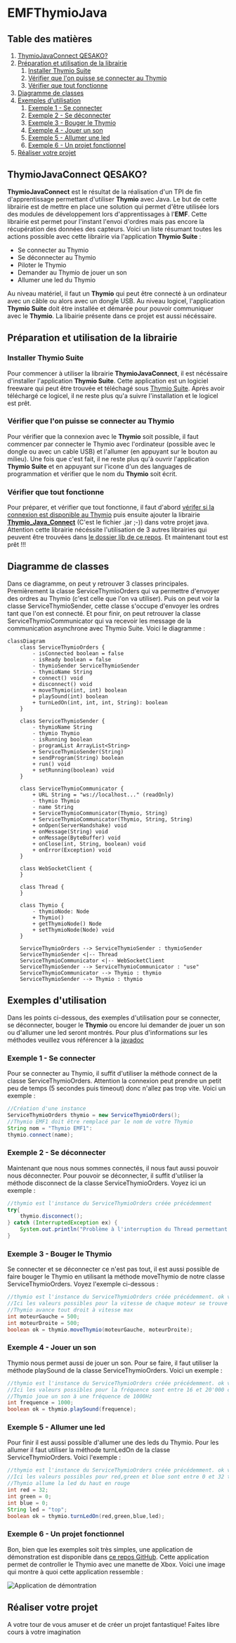 # EMFThymioJava
## Table des matières

1. [ThymioJavaConnect QESAKO?](#thymiojavaconnect-qesako)
2. [Préparation et utilisation de la librairie](#préparation-et-utilisation-de-la-librairie)
    1. [Installer Thymio Suite](#installer-thymio-suite)
    2. [Vérifier que l'on puisse se connecter au Thymio](#vérifier-que-lon-puisse-se-connecter-au-thymio)
    3. [Vérifier que tout fonctionne](#vérifier-que-tout-fonctionne)
3. [Diagramme de classes](#diagramme-de-classes)
4. [Exemples d'utilisation](#exemples-dutilisation)
    1. [Exemple 1 - Se connecter](#exemple-1---se-connecter)
    2. [Exemple 2 - Se déconnecter](#exemple-2---se-déconnecter)
    3. [Exemple 3 - Bouger le Thymio](#exemple-3---bouger-le-thymio)
    4. [Exemple 4 - Jouer un son](#exemple-4---jouer-un-son)
    5. [Exemple 5 - Allumer une led](#exemple-5---allumer-une-led)
    6. [Exemple 6 - Un projet fonctionnel](#exemple-6---un-projet-fonctionnel)
5. [Réaliser votre projet](#réaliser-votre-projet)


## ThymioJavaConnect QESAKO?
**ThymioJavaConnect** est le résultat de la réalisation d'un TPI de fin d'apprentissage permettant d'utiliser **Thymio** avec Java. Le but de cette librairie est de mettre en place une solution qui permet d'être utilisée lors des modules de développement lors d'apprentissages à l'**EMF**. Cette librairie est permet pour l'instant l'envoi d'ordres mais pas encore la récupération des données des capteurs. Voici un liste résumant toutes les actions possible avec cette librairie via l'application **Thymio Suite** :
- Se connecter au Thymio
- Se déconnecter au Thymio
- Piloter le Thymio
- Demander au Thymio de jouer un son
- Allumer une led du Thymio

Au niveau matériel, il faut un **Thymio** qui peut être connecté à un ordinateur avec un câble ou alors avec un dongle USB.
Au niveau logicel, l'application **Thymio Suite** doit être installée et démarée pour pouvoir communiquer avec le **Thymio**. La libairie présente dans ce projet est aussi nécéssaire.

## Préparation et utilisation de la librairie
### Installer Thymio Suite
Pour commencer à utiliser la librairie **ThymioJavaConnect**, il est nécéssaire d'installer l'application **Thymio Suite**. Cette application est un logiciel freeware qui peut être trouvée et téléchagé sous [Thymio Suite](https://www.thymio.org). Après avoir téléchargé ce logicel, il ne reste plus qu'a suivre l'installation et le logicel est prêt.
### Vérifier que l'on puisse se connecter au Thymio
Pour vérifier que la connexion avec le **Thymio** soit possible, il faut commencer par connecter le Thymio avec l'ordinateur (possible avec le dongle ou avec un cable USB) et l'allumer (en appuyant sur le bouton au milieu). Une fois que c'est fait, il ne reste plus qu'à ouvrir l'application **Thymio Suite** et en appuyant sur l'icone d'un des languages de programmation et vérifier que le nom du **Thymio** soit écrit.
### Vérifier que tout fonctionne
Pour préparer, et vérifier que tout fonctionne, il faut d'abord [vérifer si la connexion est disponible au Thymio](#vérifier-que-lon-puisse-se-connecter-au-thymio) puis ensuite ajouter la librairie [**Thymio_Java_Connect**](https://github.com/emf-info/EMFThymioJava/tree/main/dist) (C'est le fichier .jar ;-)) dans votre projet java. Attention cette librairie nécéssite l'utilisation de 3 autres librairies qui peuvent être trouvées dans [le dossier lib de ce repos](https://github.com/emf-info/EMFThymioJava/tree/main/lib). Et maintenant tout est prêt !!!
## Diagramme de classes
Dans ce diagramme, on peut y retrouver 3 classes principales. Premièrement la classe ServiceThymioOrders qui va permettre d'envoyer des ordres au Thymio (c'est celle que l'on va utiliser). Puis on peut voir la classe ServiceThymioSender, cette classe s'occupe d'envoyer les ordres tant que l'on est connecté. Et pour finir, on peut retrouver la classe ServiceThymioCommunicator qui va recevoir les message de la communication asynchrone avec Thymio Suite. Voici le diagramme :
```mermaid
classDiagram
    class ServiceThymioOrders {
        - isConnected boolean = false
        - isReady boolean = false
        - thymioSender ServiceThymioSender
        - thymioName String
        + connect() void
        + disconnect() void
        + moveThymio(int, int) boolean
        + playSound(int) boolean
        + turnLedOn(int, int, int, String): boolean
    }

    class ServiceThymioSender {
        - thymioName String
        - thymio Thymio
        - isRunning boolean
        - programList ArrayList<String>
        + ServiceThymioSender(String)
        + sendProgram(String) boolean
        + run() void
        + setRunning(boolean) void
    }

    class ServiceThymioCommunicator {
        + URL String = "ws://localhost..." (readOnly)
        - thymio Thymio
        - name String
        + ServiceThymioCommunicator(Thymio, String)
        + ServiceThymioCommunicator(Thymio, String, String)
        + onOpen(ServerHandshake) void
        + onMessage(String) void
        + onMessage(ByteBuffer) void
        + onClose(int, String, boolean) void
        + onError(Exception) void
    }

    class WebSocketClient {
    }

    class Thread {
    }

    class Thymio {
        - thymioNode: Node
        + Thymio()
        + getThymioNode() Node
        + setThymioNode(Node) void
    }

    ServiceThymioOrders --> ServiceThymioSender : thymioSender
    ServiceThymioSender <|-- Thread
    ServiceThymioCommunicator <|-- WebSocketClient
    ServiceThymioSender --> ServiceThymioCommunicator : "use"
    ServiceThymioCommunicator --> Thymio : thymio
    ServiceThymioSender --> Thymio : thymio
```
## Exemples d'utilisation
Dans les points ci-dessous, des exemples d'utilisation pour se connecter, se déconnecter, bouger le **Thymio** ou encore lui demander de jouer un son ou d'allumer une led seront montrés. Pour plus d'informations sur les méthodes veuillez vous référencer à la [javadoc](https://github.com/emf-info-tpi/23-24-ThymioJavaConnect/tree/main/dist/javadoc)
### Exemple 1 - Se connecter
Pour se connecter au Thymio, il suffit d'utiliser la méthode connect de la classe ServiceThymioOrders. Attention la connexion peut prendre un petit peu de temps (5 secondes puis timeout) donc n'allez pas trop vite. Voici un exemple :
```Java
//Création d'une instance
ServiceThymioOrders thymio = new ServiceThymioOrders();
//Thymio EMF1 doit être remplacé par le nom de votre Thymio
String nom = "Thymio EMF1":
thymio.connect(name);
```
### Exemple 2 - Se déconnecter
Maintenant que nous nous sommes connectés, il nous faut aussi pouvoir nous déconnecter. Pour pouvoir se déconnecter, il suffit d'utiliser la méthode disconnect de la classe ServiceThymioOrders. Voyez ici un exemple :
```Java
//thymio est l'instance du ServiceThymioOrders créée précédemment
try{
    thymio.disconnect();
} catch (InterruptedException ex) {
    System.out.println("Problème à l'interruption du Thread permettant la communication avec le Thymio");
}
```
### Exemple 3 - Bouger le Thymio
Se connecter et se déconnecter ce n'est pas tout, il est aussi possible de faire bouger le Thymio en utilisant la méthode moveThymio de notre classe ServiceThymioOrders. Voyez l'exemple ci-dessous :
```Java
//thymio est l'instance du ServiceThymioOrders créée précédemment. ok vaut true si l'ordre à bien été envoyé false si l'ordre n'a pas été envoyé.
//Ici les valeurs possibles pour la vitesse de chaque moteur se trouve entre -500 et 500 compris.
//Thymio avance tout droit à vitesse max
int moteurGauche = 500;
int moteurDroite = 500;
boolean ok = thymio.moveThymio(moteurGauche, moteurDroite);
```
### Exemple 4 - Jouer un son
Thymio nous permet aussi de jouer un son. Pour se faire, il faut utiliser la méthode playSound de la classe ServiceThymioOrders. Voici un exemple :
```Java
//thymio est l'instance du ServiceThymioOrders créée précédemment. ok vaut true si l'ordre à bien été envoyé false si l'ordre n'a pas été envoyé.
//Ici les valeurs possibles pour la fréquence sont entre 16 et 20'000 compris.
//Thymio joue un son à une fréquence de 1000Hz
int frequence = 1000;
boolean ok = thymio.playSound(frequence);
```
### Exemple 5 - Allumer une led
Pour finir il est aussi possible d'allumer une des leds du Thymio. Pour les allumer il faut utiliser la méthode turnLedOn de la classe ServiceThymioOrders. Voici l'exemple :
```Java
//thymio est l'instance du ServiceThymioOrders créée précédemment. ok vaut true si l'ordre à bien été envoyé false si l'ordre n'a pas été envoyé.
//Ici les valeurs possibles pour red,green et blue sont entre 0 et 32 tandis que pour led les valeurs possibles sont top pour la led du haut, bottom.left pour la led bas gauche et bottom.right pour la led bottom bas droite
//Thymio allume la led du haut en rouge
int red = 32;
int green = 0;
int blue = 0;
String led = "top";
boolean ok = thymio.turnLedOn(red,green,blue,led);
```
### Exemple 6 - Un projet fonctionnel
Bon, bien que les exemples soit très simples, une application de démonstration est disponible dans [ce repos GitHub](https://github.com/emf-info-tpi/23-24-ThymioJavaConnect/tree/main). Cette application permet de controller le Thymio avec une manette de Xbox. Voici une image qui montre à quoi cette application ressemble :

![Application de démontration](https://github.com/emf-info/EMFThymioJava/blob/main/applicaitonDemo.png)

## Réaliser votre projet
A votre tour de vous amuser et de créer un projet fantastique! Faites libre cours à votre imagination
